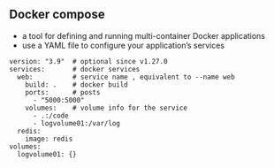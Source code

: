 ## Docker compose

+ a tool for defining and running multi-container Docker applications
+ use a YAML file to configure your application’s services


```
version: "3.9"  # optional since v1.27.0
services:       # docker services 
  web:          # service name , equivalent to --name web
    build: .    # docker build
    ports:      # posts
      - "5000:5000"
    volumes:    # volume info for the service 
      - .:/code
      - logvolume01:/var/log
  redis:
    image: redis
volumes:
  logvolume01: {}

```